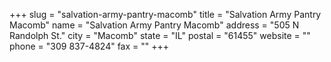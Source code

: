 +++
slug = "salvation-army-pantry-macomb"
title = "Salvation Army Pantry Macomb"
name = "Salvation Army Pantry Macomb"
address = "505 N Randolph St."
city = "Macomb"
state = "IL"
postal = "61455"
website = ""
phone = "309 837-4824"
fax = ""
+++
